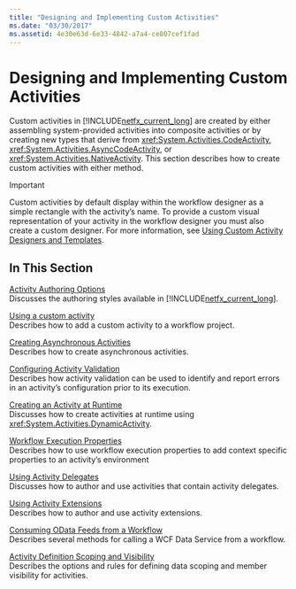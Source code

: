 ```yaml
---
title: "Designing and Implementing Custom Activities"
ms.date: "03/30/2017"
ms.assetid: 4e30e63d-6e33-4842-a7a4-ce807cef1fad
---
```

# Designing and Implementing Custom Activities
Custom activities in [!INCLUDE[netfx_current_long](../../../includes/netfx-current-long-md.md)] are created by either assembling system-provided activities into composite activities or by creating new types that derive from <xref:System.Activities.CodeActivity>, <xref:System.Activities.AsyncCodeActivity>, or <xref:System.Activities.NativeActivity>. This section describes how to create custom activities with either method.  
  
> [!IMPORTANT]
>  Custom activities by default display within the workflow designer as a simple rectangle with the activity’s name. To provide a custom visual representation of your activity in the workflow designer you must also create a custom designer. For more information, see [Using Custom Activity Designers and Templates](using-custom-activity-designers-and-templates.md).  
  
## In This Section  
 [Activity Authoring Options](activity-authoring-options-in-wf.md)  
 Discusses the authoring styles available in [!INCLUDE[netfx_current_long](../../../includes/netfx-current-long-md.md)].  
  
 [Using a custom activity](using-a-custom-activity.md)  
 Describes how to add a custom activity to a workflow project.  
  
  [Creating Asynchronous Activities](creating-asynchronous-activities-in-wf.md)  
 Describes how to create asynchronous activities.  
  
 [Configuring Activity Validation](configuring-activity-validation.md)  
 Describes how activity validation can be used to identify and report errors in an activity’s configuration prior to its execution.  
  
 [Creating an Activity at Runtime](creating-an-activity-at-runtime-with-dynamicactivity.md)  
 Discusses how to create activities at runtime using <xref:System.Activities.DynamicActivity>.  
  
 [Workflow Execution Properties](workflow-execution-properties.md)  
 Describes how to use workflow execution properties to add context specific properties to an activity’s environment  
  
 [Using Activity Delegates](using-activity-delegates.md)  
 Discusses how to author and use activities that contain activity delegates.
  
 [Using Activity Extensions](using-activity-extensions.md)  
 Describes how to author and use activity extensions.  
  
 [Consuming OData Feeds from a Workflow](consuming-odata-feeds-from-a-workflow.md)  
 Describes several methods for calling a WCF Data Service from a workflow.  
  
 [Activity Definition Scoping and Visibility](activity-definition-scoping-and-visibility.md)  
 Describes the options and rules for defining data scoping and member visibility for activities.
